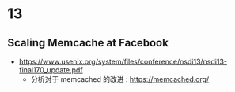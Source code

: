 # 13

## Scaling Memcache at Facebook
- https://www.usenix.org/system/files/conference/nsdi13/nsdi13-final170_update.pdf
  - 分析对于 memcached 的改进 : https://memcached.org/

